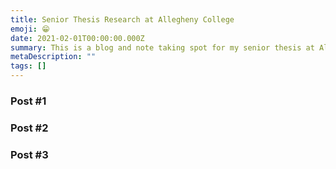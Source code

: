 ```yaml
---
title: Senior Thesis Research at Allegheny College
emoji: 😁
date: 2021-02-01T00:00:00.000Z
summary: This is a blog and note taking spot for my senior thesis at Allegheny College
metaDescription: ""
tags: []
---
```


### Post #1



### Post #2

### Post #3